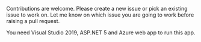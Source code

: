 Contributions are welcome. Please create a new issue or pick an existing 
issue to work on. Let me know on which issue you are going to work before 
raising a pull request.

You need Visual Studio 2019, ASP.NET 5 and Azure web app to run this app.
